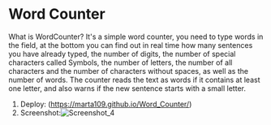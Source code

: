 # Word Counter
What is WordCounter?
It's a simple word counter, you need to type words in the field, at the bottom you can find out in real time how many sentences you have already typed, the number of digits, the number of special characters called  Symbols, the number of letters, the number of all characters and the number of characters without spaces, as well as the number of words. The counter reads the text as words if it contains at least one letter, and also warns if the new sentence starts with a small letter.
1. Deploy: (https://marta109.github.io/Word_Counter/) 
2. Screenshot:![Screenshot_4](https://github.com/user-attachments/assets/afbe070f-d2bc-4485-8d60-4bfc8aba28b4)
